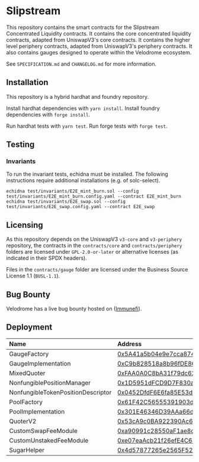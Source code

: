 # Slipstream

This repository contains the smart contracts for the Slipstream Concentrated Liquidity contracts. It contains
the core concentrated liquidity contracts, adapted from UniswapV3's core contracts. It contains the higher level
periphery contracts, adapted from UniswapV3's periphery contracts. It also contains gauges designed to operate
within the Velodrome ecosystem.  

See `SPECIFICATION.md` and `CHANGELOG.md` for more information. 

## Installation

This repository is a hybrid hardhat and foundry repository.

Install hardhat dependencies with `yarn install`.
Install foundry dependencies with `forge install`.

Run hardhat tests with `yarn test`.
Run forge tests with `forge test`.

## Testing

### Invariants

To run the invariant tests, echidna must be installed. The following instructions require additional installations (e.g. of solc-select). 

```
echidna test/invariants/E2E_mint_burn.sol --config test/invariants/E2E_mint_burn.config.yaml --contract E2E_mint_burn
echidna test/invariants/E2E_swap.sol --config test/invariants/E2E_swap.config.yaml --contract E2E_swap
```

## Licensing

As this repository depends on the UniswapV3 `v3-core` and `v3-periphery` repository, the contracts in the 
`contracts/core` and  `contracts/periphery` folders are licensed under `GPL-2.0-or-later` or alternative 
licenses (as indicated in their SPDX headers).

Files in the `contracts/gauge` folder are licensed under the Business Source License 1.1 (`BUSL-1.1`).

## Bug Bounty
Velodrome has a live bug bounty hosted on ([Immunefi](https://immunefi.com/bounty/velodromefinance/)).

## Deployment

| Name               | Address                                                                                                                               |
| :----------------- | :------------------------------------------------------------------------------------------------------------------------------------ |
| GaugeFactory               | [0x5A41a5b04e9e7cca874BDB7BA51Cff4815C289DE](https://optimistic.etherscan.io/address/0x5A41a5b04e9e7cca874BDB7BA51Cff4815C289DE#code) |
| GaugeImplementation               | [0xC9b828518a8b96fDE860F014C1B400F868AF648e](https://optimistic.etherscan.io/address/0xC9b828518a8b96fDE860F014C1B400F868AF648e#code) |
| MixedQuoter               | [0xFAA0A0C8bA31f79dc621f0d6b10F95589a4301f2](https://optimistic.etherscan.io/address/0xFAA0A0C8bA31f79dc621f0d6b10F95589a4301f2#code) |
| NonfungiblePositionManager               | [0x1D5951dFCD9D7F830a9aed6d127bBeB9F69df276](https://optimistic.etherscan.io/address/0x1D5951dFCD9D7F830a9aed6d127bBeB9F69df276#code) |
| NonfungibleTokenPositionDescriptor               | [0x0452DfdF6E6fa85E53d476434dF634b4Fd02e3C7](https://optimistic.etherscan.io/address/0x0452DfdF6E6fa85E53d476434dF634b4Fd02e3C7#code) |
| PoolFactory               | [0x61F42C56555391903dA28D35aFf8eE1362f1cdDE](https://optimistic.etherscan.io/address/0x61F42C56555391903dA28D35aFf8eE1362f1cdDE#code) |
| PoolImplementation               | [0x301E46346D39AAa66d372CB40f870510C8943a1b](https://optimistic.etherscan.io/address/0x301E46346D39AAa66d372CB40f870510C8943a1b#code) |
| QuoterV2               | [0x53cA9c0BA922390Ac64935e9E14F880D4e2611E3](https://optimistic.etherscan.io/address/0x53cA9c0BA922390Ac64935e9E14F880D4e2611E3#code) |
| CustomSwapFeeModule               | [0xa90991c28550aF1ae8d4F03cB9856CAffa3AEA73](https://optimistic.etherscan.io/address/0xa90991c28550aF1ae8d4F03cB9856CAffa3AEA73#code) |
| CustomUnstakedFeeModule               | [0xe07eaAcb21f26efE4C64314ceb6258D517eCeD54](https://optimistic.etherscan.io/address/0xe07eaAcb21f26efE4C64314ceb6258D517eCeD54#code) |
| SugarHelper               | [0x4d57877265e2565F525591BEa9D260cAF074DC40](https://optimistic.etherscan.io/address/0x4d57877265e2565F525591BEa9D260cAF074DC40#code) |